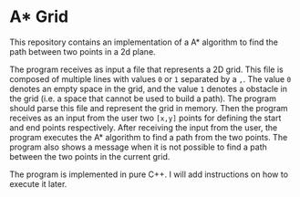 # A* Grid

This repository contains an implementation of a A* algorithm to find the path between two points in a 2d plane.

The program receives as input a file that represents a 2D grid. This file is composed of multiple lines with values `0` or `1` separated by a `,`.
The value `0` denotes an empty space in the grid, and the value `1` denotes a obstacle in the grid (i.e. a space that cannot be used to build a path).
The program should parse this file and represent the grid in memory. Then the program receives as an input from the user two `[x,y]` points for defining the start and end points respectively.
After receiving the input from the user, the program executes the A* algorithm to find a path from the two points. The program also shows a message when it is not possible to find a path between the two points in the current grid.

The program is implemented in pure C++. I will add instructions on how to execute it later.